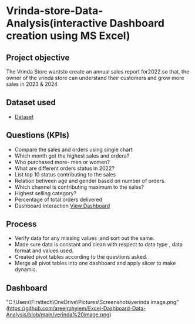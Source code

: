 # Vrinda-store-Data-Analysis(interactive Dashboard creation using MS Excel)
## Project objective
The Vrinda Store wantsto create an annual sales report for2022.so that, the owner of the vrinda store can understand their customers and grow more sales in 2023 & 2024
##  Dataset used 
- <a href="https://github.com/areejrohyiem/Excel-Dashboard-Data-Analysis/blob/main/Vrinda%20Store%20Data%20Analysis%20(1).xlsx">Dataset </a>
## Questions (KPIs)
- Compare the sales and orders using single chart
- Which month got the highest sales and ordera?
- Who purchased more- men or women?
- What are different orders status in 2022?
- List top 10 status contributing to the sales
- Relation between age and gender based on number of orders.
- Which channel is contributing maximum to the sales?
- Highest selling category?
- Percentage of total orders delivered
- Dashboard interaction <a href = "https://github.com/areejrohyiem/Excel-Dashboard-Data-Analysis/blob/main/verinda%20image.png"> View Dashboard </a>

## Process
- Verify data for any missing values ,and sort out the same.
- Made sure data is constant and clean with respect to data type , data format and values used.
- Created pivot tables according to the questions asked.
- Merge all pivot tables into one dashboard and apply slicer to make dynamic.
## Dashboard
 "C:\Users\Firsttech\OneDrive\Pictures\Screenshots\verinda image.png"(https://github.com/areejrohyiem/Excel-Dashboard-Data-Analysis/blob/main/verinda%20image.png)
